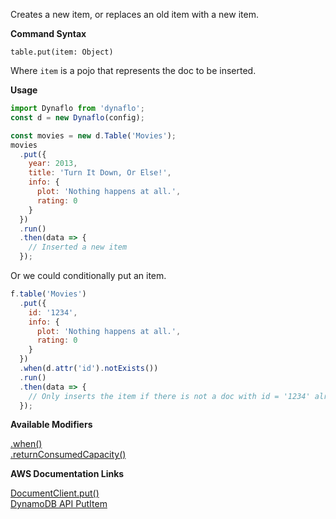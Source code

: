 Creates a new item, or replaces an old item with a new item.

**Command Syntax**

```
table.put(item: Object)
```

Where `item` is a pojo that represents the doc to be inserted.

**Usage**

```javascript
import Dynaflo from 'dynaflo';
const d = new Dynaflo(config);

const movies = new d.Table('Movies');
movies
  .put({
    year: 2013,
    title: 'Turn It Down, Or Else!',
    info: {
      plot: 'Nothing happens at all.',
      rating: 0
    }
  })
  .run()
  .then(data => {
    // Inserted a new item
  });
```

Or we could conditionally put an item.

```javascript
f.table('Movies')
  .put({
    id: '1234',
    info: {
      plot: 'Nothing happens at all.',
      rating: 0
    }
  })
  .when(d.attr('id').notExists())
  .run()
  .then(data => {
    // Only inserts the item if there is not a doc with id = '1234' already
  });
```

**Available Modifiers**

[.when()](/modifiers/where.md) <br>
[.returnConsumedCapacity()](/params/consumedCapacity.md) <br>

**AWS Documentation Links**

[DocumentClient.put()](http://docs.aws.amazon.com/AWSJavaScriptSDK/latest/AWS/DynamoDB/DocumentClient.html#put-property) <br>
[DynamoDB API PutItem](http://docs.aws.amazon.com/amazondynamodb/latest/APIReference/API_PutItem.html)